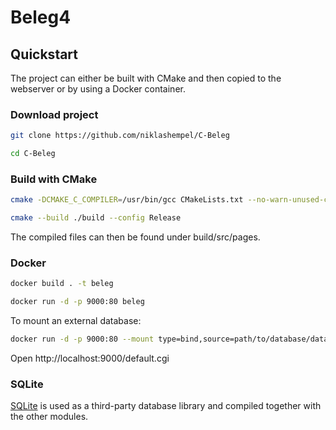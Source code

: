# Beleg4

## Quickstart

The project can either be built with CMake and then copied to the webserver or by using a Docker container. 

### Download project

```sh
git clone https://github.com/niklashempel/C-Beleg
```

```sh
cd C-Beleg
```

### Build with CMake

```sh
cmake -DCMAKE_C_COMPILER=/usr/bin/gcc CMakeLists.txt --no-warn-unused-cli -DCMAKE_EXPORT_COMPILE_COMMANDS:BOOL=TRUE -DCMAKE_BUILD_TYPE:STRING=Release -DLDL_FLAG='-ldl' -S . -B ./build
```

```sh
cmake --build ./build --config Release
```

The compiled files can then be found under build/src/pages.

### Docker

```sh
docker build . -t beleg
```

```sh
docker run -d -p 9000:80 beleg
```

To mount an external database:

```sh
docker run -d -p 9000:80 --mount type=bind,source=path/to/database/data.db,target=/usr/local/apache2/cgi-bin/data.db beleg
```

Open http://localhost:9000/default.cgi

### SQLite

[SQLite](https://www.sqlite.org/download.html) is used as a third-party database library and compiled together with the other modules.
